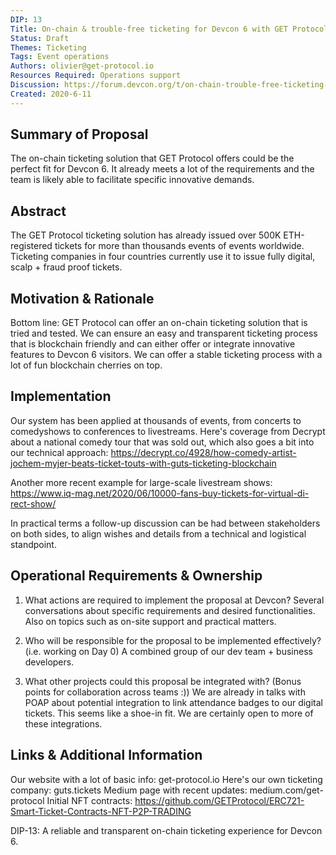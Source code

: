 ```yaml
---
DIP: 13
Title: On-chain & trouble-free ticketing for Devcon 6 with GET Protocol
Status: Draft
Themes: Ticketing
Tags: Event operations
Authors: olivier@get-protocol.io
Resources Required: Operations support
Discussion: https://forum.devcon.org/t/on-chain-trouble-free-ticketing-with-get-protocol/169
Created: 2020-6-11
---
```


## Summary of Proposal
The on-chain ticketing solution that GET Protocol offers could be the perfect fit for Devcon 6. It already meets a lot of the requirements and the team is likely able to facilitate specific innovative demands.

## Abstract
The GET Protocol ticketing solution has already issued over 500K ETH-registered tickets for more than thousands events of events worldwide. Ticketing companies in four countries currently use it to issue fully digital, scalp + fraud proof tickets.


## Motivation & Rationale
Bottom line: GET Protocol can offer an on-chain ticketing solution that is tried and tested. We can ensure an easy and transparent ticketing process that is blockchain friendly and can either offer or integrate innovative features to Devcon 6 visitors.
We can offer a stable ticketing process with a lot of fun blockchain cherries on top. 

## Implementation
Our system has been applied at thousands of events, from concerts to comedyshows to conferences to livestreams. 
Here's coverage from Decrypt about a national comedy tour that was sold out, which also goes a bit into our technical approach:
https://decrypt.co/4928/how-comedy-artist-jochem-myjer-beats-ticket-touts-with-guts-ticketing-blockchain

Another more recent example for large-scale livestream shows:
https://www.iq-mag.net/2020/06/10000-fans-buy-tickets-for-virtual-di-rect-show/

In practical terms a follow-up discussion can be had between stakeholders on both sides, to align wishes and details from a technical and logistical standpoint.

## Operational Requirements & Ownership

1. What actions are required to implement the proposal at Devcon?
Several conversations about specific requirements and desired functionalities. Also on topics such as on-site support and practical matters.

2. Who will be responsible for the proposal to be implemented effectively? (i.e. working on Day 0)
A combined group of our dev team + business developers. 

3. What other projects could this proposal be integrated with? (Bonus points for collaboration across teams :))
We are already in talks with POAP about potential integration to link attendance badges to our digital tickets. This seems like a shoe-in fit. We are certainly open to more of these integrations.

## Links & Additional Information
Our website with a lot of basic info: get-protocol.io
Here's our own ticketing company: guts.tickets
Medium page with recent updates: medium.com/get-protocol
Initial NFT contracts: https://github.com/GETProtocol/ERC721-Smart-Ticket-Contracts-NFT-P2P-TRADING


DIP-13: A reliable and transparent on-chain ticketing experience for Devcon 6.
